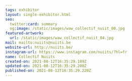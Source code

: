 ```yaml
---
tags: exhibitor
layout: single-exhibitor.html
seo:
  twitter:card: summary
  og:image: /static/images/waw_collectif_nuiit_00.jpg
featured-artwork:
  url: /static/images/waw_collectif_nuiit_04.jpg
mail: mailto:nuiits@nuiits.be
website-url: http://nuiits.be/
instagram-url: https://www.instagram.com/nuiits/?hl=fr
name: Collectif Nuiits
created-on: 2021-08-12T16:35:29.189Z
updated-on: 2021-08-12T16:35:29.208Z
published-on: 2021-08-12T16:35:29.220Z
---
```

